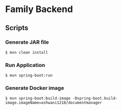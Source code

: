 # Family Backend

## Scripts

### Generate JAR file 
```$ mvn clean install```

### Run Application 
```$ mvn spring-boot:run```

### Generate Docker image 
```$ mvn spring-boot:build-image -Dspring-boot.build-image.imageName=ashwani1218/documentmanager```